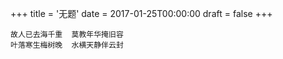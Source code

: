 +++
title = '无题'
date = 2017-01-25T00:00:00
draft = false
+++



```text
故人已去海千重  莫教年华掩旧容
叶落寒生梅树晚  水横天静伴云封
```
